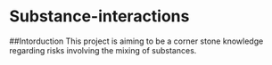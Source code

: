 # Substance-interactions

##Intorduction
This project is aiming to be a corner stone knowledge regarding risks involving the mixing of substances.

